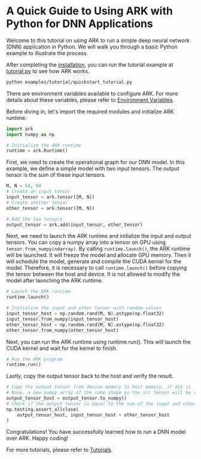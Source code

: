 # A Quick Guide to Using ARK with Python for DNN Applications

Welcome to this tutorial on using ARK to run a simple deep neural network (DNN) application in Python. We will walk you through a basic Python example to illustrate the process.

After completing the [installation](./install.md), you can run the tutorial example at [tutorial.py](../examples/tutorial/quickstart_tutorial.py) to see how ARK works.

```bash
python examples/tutorial/quickstart_tutorial.py
```

There are environment variables available to configure ARK. For more details about these variables, please refer to [Environment Variables](./env.md).

Before diving in, let's import the required modules and initialize ARK runtime:

```python
import ark
import numpy as np

# Initialize the ARK runtime
runtime = ark.Runtime()

```
First, we need to create the operational graph for our DNN model. In this example, we define a simple model with two input tensors. The output tensor is the sum of these input tensors.

```python
M, N = 64, 64
# Create an input tensor
input_tensor = ark.tensor([M, N])
# Create another tensor
other_tensor = ark.tensor([M, N])

# Add the two tensors
output_tensor = ark.add(input_tensor, other_tensor)
```

Next, we need to launch the ARK runtime and initialize the input and output tensors. You can copy a numpy array into a tensor on GPU using `tensor.from_numpy(ndarray)`. By calling `runtime.launch()`, the ARK runtime will be launched. It will freeze the model and allocate GPU memory. Then it will schedule the model, generate and compile the CUDA kernel for the model. Therefore, it is necessary to call `runtime.launch()` before copying the tensor between the host and device. It is not allowed to modify the model after launching the ARK runtime.


```python
# Launch the ARK runtime
runtime.launch()

# Initialize the input and other tensor with random values
input_tensor_host = np.random.rand(M, N).astype(np.float32)
input_tensor.from_numpy(input_tensor_host)
other_tensor_host = np.random.rand(M, N).astype(np.float32)
other_tensor.from_numpy(other_tensor_host)
```

Next, you can run the ARK runtime using runtime.run(). This will launch the CUDA kernel and wait for the kernel to finish.

```python
# Run the ARK program
runtime.run()
```

Lastly, copy the output tensor back to the host and verify the result.

```python
# Copy the output tensor from device memory to host memory, if dst is 
# None, a new numpy array of the same shape as the src tensor will be returned
output_tensor_host = output_tensor.to_numpy()
# Check if the output tensor is equal to the sum of the input and other tensor
np.testing.assert_allclose(
    output_tensor_host, input_tensor_host + other_tensor_host
)
```

Congratulations! You have successfully learned how to run a DNN model over ARK. Happy coding!

For more tutorials, please refer to [Tutorials](./tutorial/).

